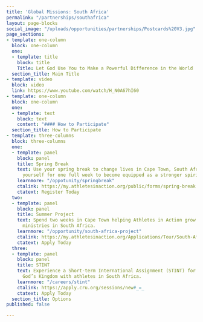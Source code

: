 ```yaml
---
title: 'Global Missions: South Africa'
permalink: "/partnerships/southafrica"
layout: page-blocks
social_image: "/uploads/opportunities/partnerships/Postcards%20V3.jpg"
page_sections:
- template: one-column
  block: one-column
  one:
  - template: title
    block: title
    Title: Let God Use You to Make a Powerful Difference in the World
  section_title: Main Title
- template: video
  block: video
  link: https://www.youtube.com/watch/H_N0A67hI60
- template: one-column
  block: one-column
  one:
  - template: text
    block: text
    content: "#### How to Participate"
  section_title: How to Participate
- template: three-columns
  block: three-columns
  one:
  - template: panel
    block: panel
    title: Spring Break
    text: Use your spring break to change lives in Cape Town, South Africa. Immerse
      yourself for one full week to become equipped as a stronger spiritual leader.
    learnmore: "/oppotunity/springbreak"
    ctalink: https://my.athletesinaction.org/public/forms/spring-break.aspx
    ctatext: Register Today
  two:
  - template: panel
    block: panel
    title: Summer Project
    text: Spend two weeks in Cape Town helping Athletes in Action grow existing campus
      ministries in South Africa.
    learnmore: "/opportunity/south-africa-project"
    ctalink: https://my.athletesinaction.org/Applications/Tour/South-Africa-Project/default.aspx
    ctatext: Apply Today
  three:
  - template: panel
    block: panel
    title: STINT
    text: Experience a Short-term International Assignment (STINT) for a year of expanding
      God’s Kingdom with athletes in South Africa.
    learnmore: "/careers/stint"
    ctalink: https://apply.cru.org/sessions/new#_=_
    ctatext: Apply Today
  section_title: Options
published: false

---
```

